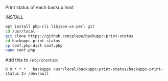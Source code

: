 Print status of each backup host

INSTALL
```sh
apt install php-cli libjson-xs-perl git
cd /usr/local
git clone https://github.com/plepe/backuppc-print-status
cd backuppc-print-status
cp conf.php-dist conf.php
nano conf.php
```

Add this to `/etc/crontab`:
```
0 9	* * * 	backuppc /usr/local/backuppc-print-status/backuppc-print-status 2> /dev/null
```
